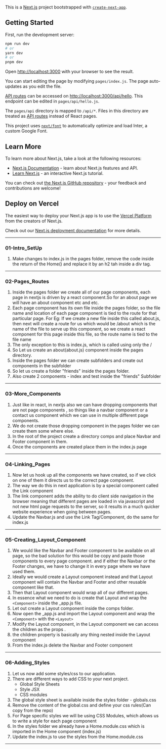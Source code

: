 This is a [Next.js](https://nextjs.org/) project bootstrapped with [`create-next-app`](https://github.com/vercel/next.js/tree/canary/packages/create-next-app).

## Getting Started

First, run the development server:

```bash
npm run dev
# or
yarn dev
# or
pnpm dev
```

Open [http://localhost:3000](http://localhost:3000) with your browser to see the result.

You can start editing the page by modifying `pages/index.js`. The page auto-updates as you edit the file.

[API routes](https://nextjs.org/docs/api-routes/introduction) can be accessed on [http://localhost:3000/api/hello](http://localhost:3000/api/hello). This endpoint can be edited in `pages/api/hello.js`.

The `pages/api` directory is mapped to `/api/*`. Files in this directory are treated as [API routes](https://nextjs.org/docs/api-routes/introduction) instead of React pages.

This project uses [`next/font`](https://nextjs.org/docs/basic-features/font-optimization) to automatically optimize and load Inter, a custom Google Font.

## Learn More

To learn more about Next.js, take a look at the following resources:

- [Next.js Documentation](https://nextjs.org/docs) - learn about Next.js features and API.
- [Learn Next.js](https://nextjs.org/learn) - an interactive Next.js tutorial.

You can check out [the Next.js GitHub repository](https://github.com/vercel/next.js/) - your feedback and contributions are welcome!

## Deploy on Vercel

The easiest way to deploy your Next.js app is to use the [Vercel Platform](https://vercel.com/new?utm_medium=default-template&filter=next.js&utm_source=create-next-app&utm_campaign=create-next-app-readme) from the creators of Next.js.

Check out our [Next.js deployment documentation](https://nextjs.org/docs/deployment) for more details.

---
### 01-Intro_SetUp

1. Make changes to index.js in the pages folder, remove the code inside the return of the Home() and replace it by an h2 tah inside a div tag.
---

### 02-Pages_Routes

1. Inside the pages folder we create all of our page components, each page in nextjs is driven by a react component.So for an about page we will have an about component etc and etc.
2. Each page component has its own file inside the pages folder, so the file name and location of each page component is tied to the route for that particular page. For Eg: If we create a new file inside this called about.js, then next will create a route for us which would be /about which is the name of the file to serve up this component, so we create a react component for this page inside this file, so the route name is tied  to the file name
3. The only exception to this is index.js, which is called using only the /
4. So Let us create an about(about.js) component inside the pages directory.
5. Inside the pages folder we can create subfolders and create out components in the subfolder 
6. So let us create a folder "friends" inside the pages folder.
7. Also create 2 components - index and test inside the "friends" Subfolder
---

### 03-More_Components

1. Just like in react, in nextjs also we can have dropping components that are not page components , so things like a navbar component or a contact us component which we can use in multiple different page components.
2. We do not create those dropping component in the pages folder we can create them some where else.
3. In the root of the project create a directory comps and place Navbar and Footer component in them.
4. Once the components are created place them in the index.js page
---
### 04-Linking_Pages

1. Now let us hook up all the components we have created, so if we click on one of them it directs us to the correct page component.
2. The way we do this in next application is by a special component called the Link component 
3. The link component adds the ability to do client side navigation in the browser meaning that different pages are loaded in via javascript and not new html page requests to the server, so it results in a much quicker website experience when  going between pages.
4. Update the Navbar.js and use the Link Tag/Component, do the same for index.js
---
### 05-Creating_Layout_Component

1. We would like the Navbar and Footer component to be available on all page, so the bad solution for this would be copy and paste those components to every page component. and if either the Navbar or the Footer changes, we have to change it in every page where we have used them.
2. Ideally we would create a Layout component instead and that Layout component will contain the Navbar and Footer and other reusable component like that.
3. Then that Layout component would wrap all of our different pages.
4. In essence what we need to do is create that Layout and wrap the `<Component>` inside the _app.js file.
5. Let out create a Layout component inside the comps folder.
6. Now open the _app.js and import the Layout component and wrap the `<Component>` with the `<Layout>`
7. Modify the Layout component, in the Layout component we can access the children as the props .
8. the children property is basically any thing nested inside the Layout component 
9. From the index.js delete the Navbar and Footer component
---
### 06-Adding_Styles

1. Let us now add some styles/css to our application.
2. There are different ways to add CSS to your next project.
	- Global Style Sheets
	- Style JSX
	- CSS modules
3. The global style sheet is available inside the styles folder - globals.css
4. Remove the content of the global.css and define your css rules(Can copy from the repo)
5. For Page specific styles we will be using CSS Modules, which allows us to write a style for each page component 
6. In the styles folder we already have a Home.module.css which is imported in the Home component (index.js) 
7. Update the index.js to use the styles from the Home.module.css
---

